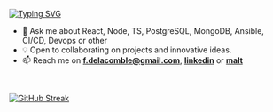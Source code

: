 
<p align="left">
  <a href="https://github.com/drkostas">
    <img src="https://readme-typing-svg.demolab.com/?font=Fira+Code&duration=2000&pause=1000&center=false&repeat=true&multiline=true&width=550&height=80&lines=Florian+De%20la%20comble;Freelance+Software+Engineer;Fullstack+%7C+Typescript+%7C+Databases+%7C+Infra" alt="Typing SVG" />
</a>
</p>

* 💬 Ask me about React, Node, TS, PostgreSQL, MongoDB, Ansible, CI/CD, Devops or other
* 💡 Open to collaborating on projects and innovative ideas. 
* 📫 Reach me on <strong><a href="mailto:f.delacomble@gmail.com">f.delacomble@gmail.com</a></strong>, **[linkedin](https://www.linkedin.com/in/florian-de-la-comble-5aa95895/)** or **[malt](https://www.malt.fr/profile/floriandelacomble)**

<br />

[![GitHub Streak](https://streak-stats.demolab.com?user=flodlc&theme=dark&hide_border=true&ring=7D7CFF&background=0E1117)](https://git.io/streak-stats)
